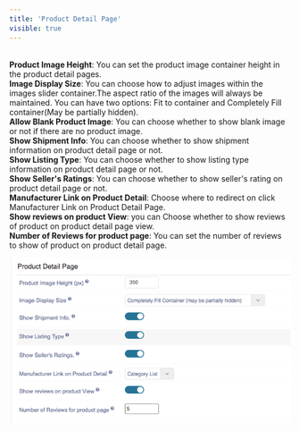 ```yaml
---
title: 'Product Detail Page'
visible: true
---
```


<br>**Product Image Height**: You can set the product image container height in the product detail pages.
<br>**Image Display Size**: You can choose how to adjust images within the images slider container.The aspect ratio of the images will always be maintained. You can have two options: Fit to container and Completely Fill container(May be partially hidden).
<br>**Allow Blank Product Image**: You can choose whether to show blank image or not if there are no product image.
<br>**Show Shipment Info**: You can choose whether to show shipment information on product detail page or not.
<br>**Show Listing Type**: You can choose whether to show listing type information on product detail page or not.
<br>**Show Seller's Ratings**: You can choose whether to show seller's rating on product detail page or not.
<br>**Manufacturer Link on Product Detail**: Choose where to redirect on click Manufacturer Link on Product Detail Page.
<br>**Show reviews on product View**: you can Choose whether to show reviews of product on product detail page view.
<br>**Number of Reviews for product page**: You can set the number of reviews to show of product on product detail page.

![](Screen%20Shot%202020-06-26%20at%203.47.52%20PM.png)